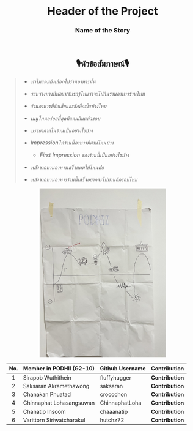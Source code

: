 <!--Header of the Project (h1)-->
<h1 align="center">Header of the Project</h1>
<!--Name of the Story (h3)-->
<h3 align="center">Name of the Story</h3><br>
<!--Questions asked during the interview-->

<h2 align='center'>🎙️หัวข้อสัมภาษณ์🎙️</h2>

> - _ทำไมแดมถึงเลือกไปร้านอาหารนั้น_
>
> - _ระหว่างทางที่พ่อแม่ขับรถรู้ไหมว่าจะไปกินร้านอาหารร้านไหน_
>
> - _ร้านอาหารมีข้อเสียและข้อดีอะไรบ้างไหม_
>
> - _เมนูไหนอร่อยที่สุดทีแดมกินแล้วชอบ_
>
> - _บรรยากาศในร้านเป็นอย่างไรบ้าง_
>
> - _Impressionให้ร้านนี้อาหารมีด้านไหนบ้าง_
>    - _First Impression ของร้านนี้เป็นอย่างไรบ้าง_
>
> - _หลังจากทานอาหารเสร็จแดมไปไหนต่่อ_
>
> - _หลังจากทานอาหารร้านนี้เสร็จอยากจะไปทานอีกรอบไหม_

<!--Summary of interview as What-how-why table-->

<!--What you have inferred as Think-Feel-->

<!--Journey map from class (ratio 11/14)-->
<p align="center">
  <img src="img/Journey_map_origin.jpg" alt="Journey map from class" width="330px" height"420px">
</p>
<!--Summary/lessons learned from in class presentation and feedback (I like, I wish)-->

<!--Revised Journey map, What-how-why, and/or Think-Feel-->

<!--Identified insights-->

<!--PoV statement-->

<!--Each team member's contribution in this assignment-->
No. | Member in PODHII (G2-10) | Github Username | Contribution
:---:|:---|:---|:---
1 | Sirapob Wuthithein | fluffyhugger | **Contribution**
2 | Saksaran Akramethawong | saksaran | **Contribution**
3 | Chanakan Phuatad | crocochon | **Contribution**
4 | Chinnaphat Lohasangsuwan | ChinnaphatLoha | **Contribution**
5 | Chanatip Insoom | chaaanatip | **Contribution**
6 | Varittorn Siriwatcharakul | hutchz72 | **Contribution**
